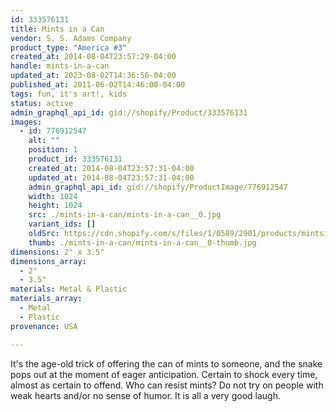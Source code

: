 ```yaml
---
id: 333576131
title: Mints in a Can
vendor: S. S. Adams Company
product_type: "America #3"
created_at: 2014-08-04T23:57:29-04:00
handle: mints-in-a-can
updated_at: 2023-08-02T14:36:56-04:00
published_at: 2011-06-02T14:46:00-04:00
tags: fun, it's art!, kids
status: active
admin_graphql_api_id: gid://shopify/Product/333576131
images:
  - id: 776912547
    alt: ""
    position: 1
    product_id: 333576131
    created_at: 2014-08-04T23:57:31-04:00
    updated_at: 2014-08-04T23:57:31-04:00
    admin_graphql_api_id: gid://shopify/ProductImage/776912547
    width: 1024
    height: 1024
    src: ./mints-in-a-can/mints-in-a-can__0.jpg
    variant_ids: []
    oldSrc: https://cdn.shopify.com/s/files/1/0589/2901/products/mintsincan.jpeg?v=1407211051
    thumb: ./mints-in-a-can/mints-in-a-can__0-thumb.jpg
dimensions: 2" x 3.5"
dimensions_array:
  - 2"
  - 3.5"
materials: Metal & Plastic
materials_array:
  - Metal
  - Plastic
provenance: USA

---
```


It's the age-old trick of offering the can of mints to someone, and the snake pops out at the moment of eager anticipation. Certain to shock every time, almost as certain to offend. Who can resist mints? Do not try on people with weak hearts and/or no sense of humor. It is all a very good laugh.